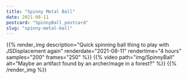 ```yaml
---
title: "Spinny Metal Ball"
date: 2021-08-11
postcard: "SpinnyBall_postcard"
slug: "spinny-metal-ball"
---
```


{{% render_img
  description="Quick spinning ball thing to play with JSDisplacement again"
  renderdate="2021-08-11"
  rendertime="4 hours"
  samples="200"
  frames="250" %}}
{{% video path="img/SpinnyBall" alt="Maybe an artifact found by an archer/mage in a forest?" %}}
{{% /render_img %}}

